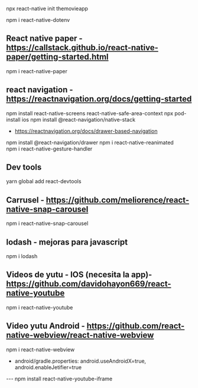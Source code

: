 
npx react-native init themovieapp

npm i react-native-dotenv

## React native paper - https://callstack.github.io/react-native-paper/getting-started.html
npm i react-native-paper

## react navigation - https://reactnavigation.org/docs/getting-started
npm install react-native-screens react-native-safe-area-context
npx pod-install ios
npm install @react-navigation/native-stack

- https://reactnavigation.org/docs/drawer-based-navigation

npm install @react-navigation/drawer
npm i react-native-reanimated    
npm i react-native-gesture-handler

## Dev tools
yarn global add react-devtools

## Carrusel - https://github.com/meliorence/react-native-snap-carousel
npm i react-native-snap-carousel

## lodash - mejoras para javascript
npm i lodash

## Videos de yutu - IOS (necesita la app)- https://github.com/davidohayon669/react-native-youtube
npm i react-native-youtube

## Video yutu Android - https://github.com/react-native-webview/react-native-webview
npm i react-native-webview
- android/gradle.properties: android.useAndroidX=true, android.enableJetifier=true

--- npm install react-native-youtube-iframe
